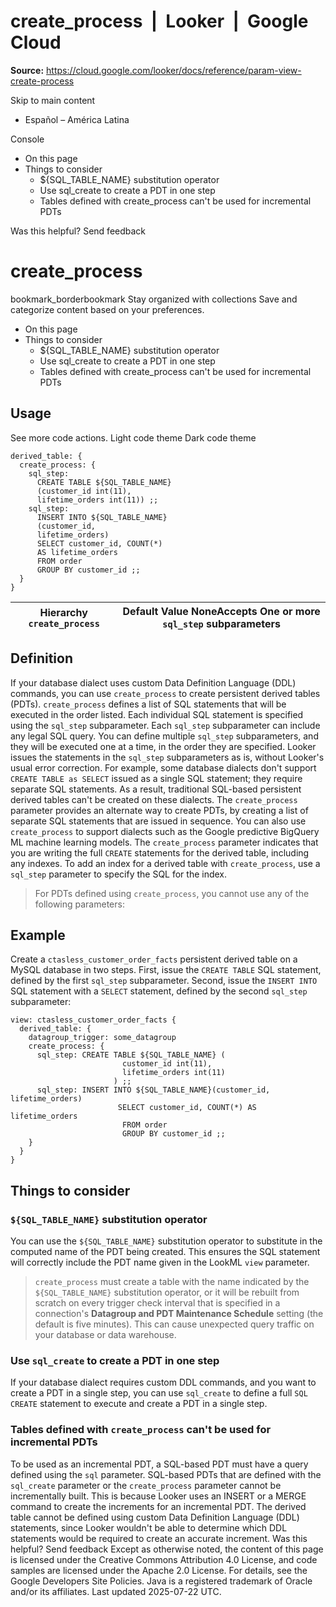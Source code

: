 # create_process  |  Looker  |  Google Cloud

**Source:** https://cloud.google.com/looker/docs/reference/param-view-create-process

Skip to main content 
  * Español – América Latina

Console 


  * On this page
  * Things to consider
    * ${SQL_TABLE_NAME} substitution operator
    * Use sql_create to create a PDT in one step
    * Tables defined with create_process can't be used for incremental PDTs




Was this helpful?
Send feedback 
#  create_process
bookmark_borderbookmark Stay organized with collections  Save and categorize content based on your preferences.
  * On this page
  * Things to consider
    * ${SQL_TABLE_NAME} substitution operator
    * Use sql_create to create a PDT in one step
    * Tables defined with create_process can't be used for incremental PDTs


## Usage
See more code actions.
Light code theme
Dark code theme
```
derived_table: {
  create_process: {
    sql_step:
      CREATE TABLE ${SQL_TABLE_NAME}
      (customer_id int(11),
      lifetime_orders int(11)) ;;
    sql_step:
      INSERT INTO ${SQL_TABLE_NAME}
      (customer_id,
      lifetime_orders)
      SELECT customer_id, COUNT(*)
      AS lifetime_orders
      FROM order
      GROUP BY customer_id ;;
  }
}

```

Hierarchy `create_process` |  Default Value NoneAccepts One or more `sql_step` subparameters   
---|---  
## Definition
If your database dialect uses custom Data Definition Language (DDL) commands, you can use `create_process` to create persistent derived tables (PDTs). `create_process` defines a list of SQL statements that will be executed in the order listed. Each individual SQL statement is specified using the `sql_step` subparameter. Each `sql_step` subparameter can include any legal SQL query. You can define multiple `sql_step` subparameters, and they will be executed one at a time, in the order they are specified. Looker issues the statements in the `sql_step` subparameters as is, without Looker's usual error correction.
For example, some database dialects don't support `CREATE TABLE as SELECT` issued as a single SQL statement; they require separate SQL statements. As a result, traditional SQL-based persistent derived tables can't be created on these dialects. The `create_process` parameter provides an alternate way to create PDTs, by creating a list of separate SQL statements that are issued in sequence.
You can also use `create_process` to support dialects such as the Google predictive BigQuery ML machine learning models.
The `create_process` parameter indicates that you are writing the full `CREATE` statements for the derived table, including any indexes. To add an index for a derived table with `create_process`, use a `sql_step` parameter to specify the SQL for the index.
> For PDTs defined using `create_process`, you cannot use any of the following parameters: 
## Example
Create a `ctasless_customer_order_facts` persistent derived table on a MySQL database in two steps. First, issue the `CREATE TABLE` SQL statement, defined by the first `sql_step` subparameter. Second, issue the `INSERT INTO` SQL statement with a `SELECT` statement, defined by the second `sql_step` subparameter:
```
view: ctasless_customer_order_facts {
  derived_table: {
    datagroup_trigger: some_datagroup
    create_process: {
      sql_step: CREATE TABLE ${SQL_TABLE_NAME} (
                         customer_id int(11),
                         lifetime_orders int(11)
                       ) ;;
      sql_step: INSERT INTO ${SQL_TABLE_NAME}(customer_id, lifetime_orders)
                        SELECT customer_id, COUNT(*) AS lifetime_orders
                         FROM order
                         GROUP BY customer_id ;;
    }
  }
}

```

## Things to consider
###  `${SQL_TABLE_NAME}` substitution operator
You can use the `${SQL_TABLE_NAME}` substitution operator to substitute in the computed name of the PDT being created. This ensures the SQL statement will correctly include the PDT name given in the LookML `view` parameter.
> `create_process` must create a table with the name indicated by the `${SQL_TABLE_NAME}` substitution operator, or it will be rebuilt from scratch on every trigger check interval that is specified in a connection's **Datagroup and PDT Maintenance Schedule** setting (the default is five minutes). This can cause unexpected query traffic on your database or data warehouse.
### Use `sql_create` to create a PDT in one step
If your database dialect requires custom DDL commands, and you want to create a PDT in a single step, you can use `sql_create` to define a full `SQL CREATE` statement to execute and create a PDT in a single step.
### Tables defined with `create_process` can't be used for incremental PDTs
To be used as an incremental PDT, a SQL-based PDT must have a query defined using the `sql` parameter. SQL-based PDTs that are defined with the `sql_create` parameter or the `create_process` parameter cannot be incrementally built.
This is because Looker uses an INSERT or a MERGE command to create the increments for an incremental PDT. The derived table cannot be defined using custom Data Definition Language (DDL) statements, since Looker wouldn't be able to determine which DDL statements would be required to create an accurate increment.
Was this helpful?
Send feedback 
Except as otherwise noted, the content of this page is licensed under the Creative Commons Attribution 4.0 License, and code samples are licensed under the Apache 2.0 License. For details, see the Google Developers Site Policies. Java is a registered trademark of Oracle and/or its affiliates.
Last updated 2025-07-22 UTC.


